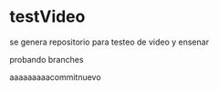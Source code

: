 # testVideo
se genera repositorio para testeo de video y ensenar

probando branches

aaaaaaaaacommitnuevo